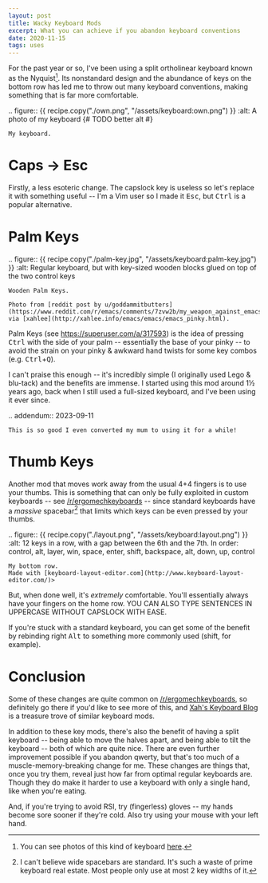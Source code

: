 ```yaml
---
layout: post
title: Wacky Keyboard Mods
excerpt: What you can achieve if you abandon keyboard conventions
date: 2020-11-15
tags: uses
---
```


For the past year or so, I've been using a split ortholinear keyboard known as the Nyquist[^1].
Its nonstandard design and the abundance of keys on the bottom row has led me to throw out many keyboard conventions, making something that is far more comfortable.

[^1]: You can see photos of this kind of keyboard [here](http://xahlee.info/kbd/nyquist_keyboard.html).

<!--more-->

.. figure:: {{ recipe.copy("./own.png", "/assets/keyboard:own.png") }}
	:alt: A photo of my keyboard {# TODO better alt #}

	My keyboard.

# Caps → Esc

Firstly, a less esoteric change.
The capslock key is useless so let's replace it with something useful -- I'm a Vim user so I made it <kbd>Esc</kbd>, but <kbd>Ctrl</kbd> is a popular alternative.

# Palm Keys

.. figure:: {{ recipe.copy("./palm-key.jpg", "/assets/keyboard:palm-key.jpg") }}
	:alt: Regular keyboard, but with key-sized wooden blocks glued on top of the two control keys

	Wooden Palm Keys.

	Photo from [reddit post by u/goddammitbutters](https://www.reddit.com/r/emacs/comments/7zvw2b/my_weapon_against_emacs_pinky/), via [xahlee](http://xahlee.info/emacs/emacs/emacs_pinky.html).

Palm Keys (see <https://superuser.com/a/317593>) is the idea of pressing <kbd>Ctrl</kbd> with the side of your palm -- essentially the base of your pinky -- to avoid the strain on your pinky & awkward hand twists for some key combos (e.g. <kbd>Ctrl</kbd>+<kbd>Q</kbd>).

I can't praise this enough -- it's incredibly simple (I originally used Lego & blu-tack) and the benefits are immense.
I started using this mod around 1½ years ago, back when I still used a full-sized keyboard, and I've been using it ever since.

.. addendum:: 2023-09-11

	This is so good I even converted my mum to using it for a while!

# Thumb Keys

Another mod that moves work away from the usual 4+4 fingers is to use your thumbs.
This is something that can only be fully exploited in custom keyboards -- see [/r/ergomechkeyboards][r-ergomk] -- since standard keyboards have a *massive* spacebar[^2] that limits which keys can be even pressed by your thumbs.

[r-ergomk]: https://reddit.com/r/ergomechkeyboards

[^2]: I can't believe wide spacebars are standard. It's such a waste of prime keyboard real estate. Most people only use at most 2 key widths of it.

.. figure:: {{ recipe.copy("./layout.png", "/assets/keyboard:layout.png") }}
	:alt: 12 keys in a row, with a gap between the 6th and the 7th.
		In order: control, alt, layer, win, space, enter, shift, backspace, alt, down, up, control

	My bottom row.
	Made with [keyboard-layout-editor.com](http://www.keyboard-layout-editor.com/)>

But, when done well, it's *extremely* comfortable.
You'll essentially always have your fingers on the home row.
YOU CAN ALSO TYPE SENTENCES IN UPPERCASE WITHOUT CAPSLOCK WITH EASE.

If you're stuck with a standard keyboard, you can get some of the benefit by rebinding right <kbd>Alt</kbd> to something more commonly used (shift, for example).

# Conclusion

Some of these changes are quite common on [/r/ergomechkeyboards][r-ergomk], so definitely go there if you'd like to see more of this, and [Xah's Keyboard Blog][xah-kb] is a treasure trove of similar keyboard mods.

[xah-kb]: http://xahlee.info/kbd/keyboard_blog.html

In addition to these key mods, there's also the benefit of having a split keyboard -- being able to move the halves apart, and being able to tilt the keyboard -- both of which are quite nice.
There are even further improvement possible if you abandon qwerty, but that's too much of a muscle-memory-breaking change for me.
These changes are things that, once you try them, reveal just how far from optimal regular keyboards are.
Though they do make it harder to use a keyboard with only a single hand, like when you're eating.

And, if you're trying to avoid RSI, try (fingerless) gloves -- my hands become sore sooner if they're cold.
Also try using your mouse with your left hand.
